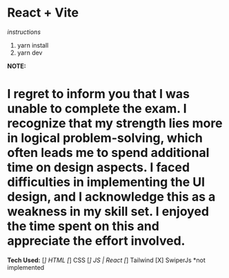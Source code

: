 # React + Vite

*instructions*
1. yarn install 
2. yarn dev


**NOTE:**

# I regret to inform you that I was unable to complete the exam. I recognize that my strength lies more in logical problem-solving, which often leads me to spend additional time on design aspects. I faced difficulties in implementing the UI design, and I acknowledge this as a weakness in my skill set. I enjoyed the time spent on this and appreciate the effort involved. 

**Tech Used:**
[*] HTML
[*] CSS
[*] JS | React
[*] Tailwind
[X] SwiperJs *not implemented
